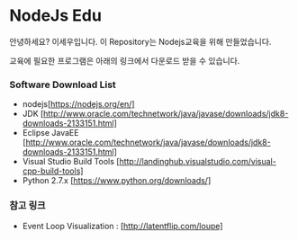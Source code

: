 

# NodeJs Edu
안녕하세요? 이세우입니다.
이 Repository는 Nodejs교육을 위해 만들었습니다.

교육에 필요한 프로그램은 아래의 링크에서 다운로드 받을 수 있습니다.

###  Software Download List
* nodejs[https://nodejs.org/en/]
* JDK [http://www.oracle.com/technetwork/java/javase/downloads/jdk8-downloads-2133151.html]
* Eclipse JavaEE [http://www.oracle.com/technetwork/java/javase/downloads/jdk8-downloads-2133151.html]
* Visual Studio Build Tools [http://landinghub.visualstudio.com/visual-cpp-build-tools]
* Python 2.7.x [https://www.python.org/downloads/]


###  참고 링크
* Event Loop Visualization : [http://latentflip.com/loupe]